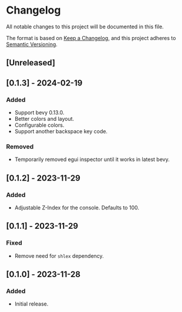 # Changelog

All notable changes to this project will be documented in this file.

The format is based on [Keep a Changelog](https://keepachangelog.com/en/1.0.0/),
and this project adheres to [Semantic Versioning](https://semver.org/spec/v2.0.0.html).

## [Unreleased]

## [0.1.3] - 2024-02-19

### Added

- Support bevy 0.13.0.
- Better colors and layout.
- Configurable colors.
- Support another backspace key code.

### Removed

- Temporarily removed egui inspector until it works in latest bevy.

## [0.1.2] - 2023-11-29

### Added

- Adjustable Z-Index for the console. Defaults to 100.

## [0.1.1] - 2023-11-29

### Fixed

- Remove need for `shlex` dependency.

## [0.1.0] - 2023-11-28

### Added

- Initial release.

